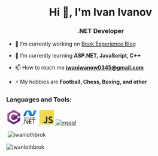 <h1 align="center">Hi 👋, I'm Ivan Ivanov</h1>
<h3 align="center">.NET Developer</h3>

- 🔭 I’m currently working on [Book Experience Blog](https://github.com/iwanlothbrok/Book-Experience-Blog-ASP.NET-CORE)

- 🌱 I’m currently learning **ASP.NET, JavaScript, C++**

- 📫 How to reach me **iwaniwanow0345@gmail.com**

- ⚡ My hobbies are **Football, Chess, Boxing, and other**

<h3 align="left">Languages and Tools:</h3>
<p align="left"> <a href="https://www.w3schools.com/cs/" target="_blank" rel="noreferrer"> <img src="https://raw.githubusercontent.com/devicons/devicon/master/icons/csharp/csharp-original.svg" alt="csharp" width="40" height="40"/> </a> <a href="https://dotnet.microsoft.com/" target="_blank" rel="noreferrer"> <img src="https://raw.githubusercontent.com/devicons/devicon/master/icons/dot-net/dot-net-original-wordmark.svg" alt="dotnet" width="40" height="40"/> </a> <a href="https://git-scm.com/" target="_blank" rel="noreferrer"> </a> <a href="https://developer.mozilla.org/en-US/docs/Web/JavaScript" target="_blank" rel="noreferrer"> <img src="https://raw.githubusercontent.com/devicons/devicon/master/icons/javascript/javascript-original.svg" alt="javascript" width="40" height="40"/> </a> <a href="https://www.microsoft.com/en-us/sql-server" target="_blank" rel="noreferrer"> <img src="https://www.svgrepo.com/show/303229/microsoft-sql-server-logo.svg" alt="mssql" width="40" height="40"/> </a> </p>

<p>&nbsp;<img align="center" src="https://github-readme-stats.vercel.app/api?username=iwanlothbrok&show_icons=true&theme=dark&locale=en" alt="iwanlothbrok" /></p>

<p><img align="center" src="https://github-readme-streak-stats.herokuapp.com/?user=iwanlothbrok&" alt="iwanlothbrok" /></p>
